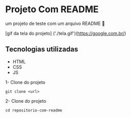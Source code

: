 # Projeto Com README
um projeto de teste com um arquivo README 
🚀

[gif da tela do projeto] ('./tela.gif')(https://google.com.br/)

## Tecnologias utilizadas
- HTML
- CSS
- JS

1- Clone do projeto
```
git clone <url>
```

2- Clone do projeto
```
cd repositorio-com-readme
```
